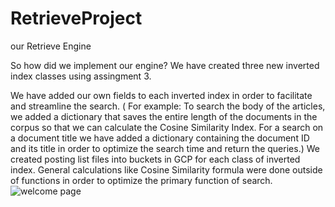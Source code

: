 
# RetrieveProject
our Retrieve Engine


So how did we implement our engine?
We have created three new inverted index classes using assingment 3.

We have added our own fields to each inverted index in order to facilitate and streamline the search.
( For example: To search the body of the articles, we added a dictionary that saves the entire length of the documents in the corpus so that we can calculate the Cosine Similarity Index. For a search on a document title we have added a dictionary containing the document ID and its title in order to optimize the search time and return the queries.)
We created posting list files into buckets in GCP for each class of inverted index.
General calculations like Cosine Similarity formula were done outside of functions in order to optimize the primary function of search.
![welcome page](https://user-images.githubusercontent.com/82223056/148789041-a2eeb167-5317-41bd-b27e-73d0a067930e.jpg)
